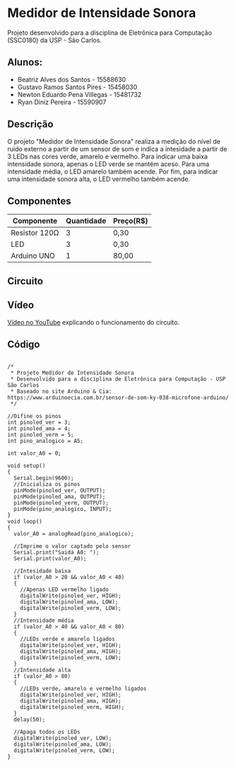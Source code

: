 # Medidor de Intensidade Sonora
Projeto desenvolvido para a disciplina de Eletrônica para Computação (SSC0180) da USP - São Carlos.
## Alunos:
* Beatriz Alves dos Santos - 15588630
* Gustavo Ramos Santos Pires - 15458030
* Newton Eduardo Pena Villegas - 15481732
* Ryan Diniz Pereira - 15590907
## Descrição
O projeto "Medidor de Intensidade Sonora" realiza a medição do nível de ruído externo a partir de um sensor de som e indica a intesidade a partir de 3 LEDs nas cores verde, amarelo e vermelho. Para indicar uma baixa intensidade sonora, apenas o LED verde se mantém aceso. Para uma intensidade média, o LED amarelo também acende. Por fim, para indicar uma intensidade sonora alta, o LED vermelho também acende.
## Componentes
|Componente|Quantidade|Preço(R$)|
|---|---|---|
|Resistor 120Ω|3|0,30|
|LED|3|0,30|
|Arduino UNO|1|80,00|
## Circuito

## Vídeo
[Vídeo no YouTube](https://youtu.be/lC4U-7NyWsI) explicando o funcionamento do circuito.
## Código
```

/*
 * Projeto Medidor de Intensidade Sonora
 * Desenvolvido para a disciplina de Eletrônica para Computação - USP São Carlos
 * Baseado no site Arduino & Cia: https://www.arduinoecia.com.br/sensor-de-som-ky-038-microfone-arduino/
 */

//Difine os pinos
int pinoled_ver = 3;
int pinoled_ama = 4;
int pinoled_verm = 5;
int pino_analogico = A5;

int valor_A0 = 0;

void setup()
{
  Serial.begin(9600);
  //Inicializa os pinos
  pinMode(pinoled_ver, OUTPUT);
  pinMode(pinoled_ama, OUTPUT);
  pinMode(pinoled_verm, OUTPUT);
  pinMode(pino_analogico, INPUT);
}
void loop()
{
  valor_A0 = analogRead(pino_analogico);
  
  //Imprime o valor captado pelo sensor
  Serial.print("Saida A0: ");
  Serial.print(valor_A0);

  //Intesidade baixa
  if (valor_A0 > 20 && valor_A0 < 40)
  {
    //Apenas LED vermelho ligado
    digitalWrite(pinoled_ver, HIGH);
    digitalWrite(pinoled_ama, LOW);
    digitalWrite(pinoled_verm, LOW);
  }
  //Intensidade média
  if (valor_A0 > 40 && valor_A0 < 80)
  {
    //LEDs verde e amarelo ligados
    digitalWrite(pinoled_ver, HIGH);
    digitalWrite(pinoled_ama, HIGH);
    digitalWrite(pinoled_verm, LOW);
  }
  //Intensidade alta
  if (valor_A0 > 80)
  {
    //LEDs verde, amarelo e vermelho ligados
    digitalWrite(pinoled_ver, HIGH);
    digitalWrite(pinoled_ama, HIGH);
    digitalWrite(pinoled_verm, HIGH);
  }
  delay(50);

  //Apaga todos os LEDs
  digitalWrite(pinoled_ver, LOW);
  digitalWrite(pinoled_ama, LOW);
  digitalWrite(pinoled_verm, LOW);
}

```

